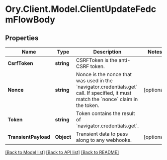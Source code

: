 # Ory.Client.Model.ClientUpdateFedcmFlowBody

## Properties

Name | Type | Description | Notes
------------ | ------------- | ------------- | -------------
**CsrfToken** | **string** | CSRFToken is the anti-CSRF token. | 
**Nonce** | **string** | Nonce is the nonce that was used in the &#x60;navigator.credentials.get&#x60; call. If specified, it must match the &#x60;nonce&#x60; claim in the token. | [optional] 
**Token** | **string** | Token contains the result of &#x60;navigator.credentials.get&#x60;. | 
**TransientPayload** | **Object** | Transient data to pass along to any webhooks. | [optional] 

[[Back to Model list]](../README.md#documentation-for-models) [[Back to API list]](../README.md#documentation-for-api-endpoints) [[Back to README]](../README.md)

